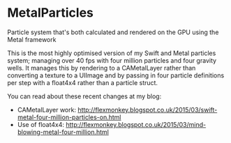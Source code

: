 # MetalParticles
Particle system that's both calculated and rendered on the GPU using the Metal framework

This is the most highly optimised version of my Swift and Metal particles system; managing over 40 fps with four million particles and four gravity wells. It manages this by rendering to a CAMetalLayer rather than converting a texture to a UIImage and by passing in four particle definitions per step with a float4x4 rather than a particle struct.

You can read about these recent changes at my blog:

* CAMetalLayer work: http://flexmonkey.blogspot.co.uk/2015/03/swift-metal-four-million-particles-on.html
* Use of float4x4: http://flexmonkey.blogspot.co.uk/2015/03/mind-blowing-metal-four-million.html
